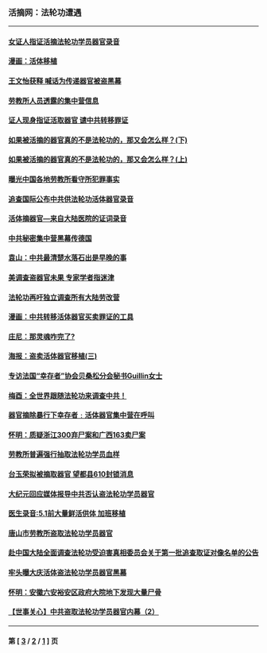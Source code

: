 ### 活摘网：法轮功遭遇
---
#### [女证人指证活摘法轮功学员器官录音](../../pages/nf5881/n1296034.md) 
#### [漫画：活体移植](../../pages/nf5881/n1295785.md) 
#### [王文怡获释 喊话为传递器官被盗黑幕](../../pages/nf5881/n1295749.md) 
#### [劳教所人员透露的集中营信息](../../pages/nf5881/n1295329.md) 
#### [证人现身指证活取器官 谴中共转移罪证](../../pages/nf5881/n1294215.md) 
#### [如果被活摘的器官真的不是法轮功的，那又会怎么样？(下)](../../pages/nf5881/n1293916.md) 
#### [如果被活摘的器官真的不是法轮功的，那又会怎么样？(上)](../../pages/nf5881/n1293884.md) 
#### [曝光中国各地劳教所看守所犯罪事实](../../pages/nf5881/n1291982.md) 
#### [追查国际公布中共供法轮功活体器官录音](../../pages/nf5881/n1292413.md) 
#### [活体摘器官—来自大陆医院的证词录音](../../pages/nf5881/n1291746.md) 
#### [中共秘密集中营黑幕传德国](../../pages/nf5881/n1292155.md) 
#### [袁山：中共最清楚水落石出是早晚的事](../../pages/nf5881/n1291798.md) 
#### [美调查盗器官未果 专家学者指迷津](../../pages/nf5881/n1290612.md) 
#### [法轮功再吁独立调查所有大陆劳改营](../../pages/nf5881/n1289870.md) 
#### [漫画：中共转移活体器官买卖罪证的工具](../../pages/nf5881/n1289940.md) 
#### [庄尼：那灵魂咋完了?](../../pages/nf5881/n1289747.md) 
#### [海报：盗卖活体器官移植(三)](../../pages/nf5881/n1289345.md) 
#### [专访法国“幸存者”协会贝桑松分会秘书Guillin女士](../../pages/nf5881/n1289710.md) 
#### [梅酉：全世界跟随法轮功来调查中共！](../../pages/nf5881/n1289551.md) 
#### [器官摘除暴行下幸存者﹕活体器官集中营在呼叫](../../pages/nf5881/n1288394.md) 
#### [怀明：质疑浙江300弃尸案和广西163卖尸案](../../pages/nf5881/n1288234.md) 
#### [劳教所普遍强行抽取法轮功学员血样](../../pages/nf5881/n1288051.md) 
#### [台玉荣拟被摘取器官 望都县610封锁消息](../../pages/nf5881/n1287433.md) 
#### [大纪元回应媒体报导中共否认盗法轮功学员器官](../../pages/nf5881/n1286685.md) 
#### [医生录音:5.1前大量鲜活供体 加班移植](../../pages/nf5881/n1284729.md) 
#### [唐山市劳教所盗取法轮功学员器官](../../pages/nf5881/n1285857.md) 
#### [赴中国大陆全面调查法轮功受迫害真相委员会关于第一批追查取证对像名单的公告](../../pages/nf5881/n1285149.md) 
#### [牢头曝大庆活体盗法轮功学员器官黑幕](../../pages/nf5881/n1285086.md) 
#### [怀明：安徽六安裕安区政府大院地下发现大量尸骨](../../pages/nf5881/n1284941.md) 
#### [【世事关心】中共盗取法轮功学员器官内幕（2）](../../pages/nf5881/n1284418.md) 

---
#### 第 [ [3](./3.md) / [2](./2.md) / [1](./1.md) ] 页
